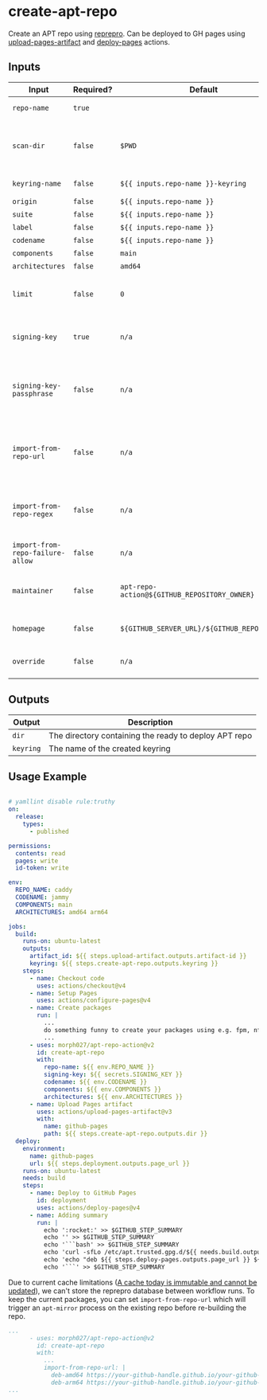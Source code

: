 # create-apt-repo

Create an APT repo using [reprepro](https://manpages.debian.org/bookworm/reprepro/reprepro.1.en.html).
Can be deployed to GH pages using [upload-pages-artifact](https://github.com/actions/upload-pages-artifact) and [deploy-pages](https://github.com/actions/deploy-pages) actions.

## Inputs

| Input | Required? | Default | Description |
| ----- | --------- | ------- | ----------- |
| `repo-name` | `true` | | Repository name |
| `scan-dir` | `false` | `$PWD` | Scan this directory for packages to include in the repo. |
| `keyring-name` | `false` | `${{ inputs.repo-name }}-keyring` | Keyring package name |
| `origin` | `false` | `${{ inputs.repo-name }}` | [Origin](https://wiki.debian.org/DebianRepository/Format#Origin) |
| `suite` | `false` | `${{ inputs.repo-name }}` | [Suite](https://wiki.debian.org/DebianRepository/Format#Suite) |
| `label` | `false` | `${{ inputs.repo-name }}` | [Label](https://wiki.debian.org/DebianRepository/Format#Label) |
| `codename` | `false` | `${{ inputs.repo-name }}` | [Codename](https://wiki.debian.org/DebianRepository/Format#Codename) |
| `components` | `false` | `main` | [Components](https://wiki.debian.org/DebianRepository/Format#Components) |
| `architectures` | `false` | `amd64` | [Architectures](https://wiki.debian.org/DebianRepository/Format#Architectures) |
| `limit` | `false` | `0` | How many package versions to keep (0 = unlimited). |
| `signing-key` | `true` | `n/a` | Private gpg key for signing. Please use secrets! |
| `signing-key-passphrase` | `false` | `n/a` | **Recommended** Passphrase for private gpg signing key. Please use secrets! |
| `import-from-repo-url` | `false` | `n/a` | Import existing packages from this repo url. Workaround for immutable GH actions cache. |
| `import-from-repo-regex` | `false` | `n/a` | Regex to apply to imported packages, e.g. filter for `^.*arm64.*\.deb`. |
| `import-from-repo-failure-allow` | `false` | `n/a` | Do not fail on import errors (e.g. first run). |
| `maintainer` | `false` | `apt-repo-action@${GITHUB_REPOSITORY_OWNER}` | Package maintainer for keyring package. |
| `homepage` | `false` | `${GITHUB_SERVER_URL}/${GITHUB_REPOSITORY}` | Homepage for keyring package. |
| `override` | `false` | `n/a` | Optional override file (see [man page](https://manpages.debian.org/unstable/reprepro/reprepro.1.en.html#OVERRIDE_FILES)) |

## Outputs

| Output | Description |
| ------ | ----------- |
| `dir` | The directory containing the ready to deploy APT repo |
| `keyring` | The name of the created keyring |

## Usage Example

```yaml

# yamllint disable rule:truthy
on:
  release:
    types:
      - published

permissions:
  contents: read
  pages: write
  id-token: write

env:
  REPO_NAME: caddy
  CODENAME: jammy
  COMPONENTS: main
  ARCHITECTURES: amd64 arm64

jobs:
  build:
    runs-on: ubuntu-latest
    outputs:
      artifact_id: ${{ steps.upload-artifact.outputs.artifact-id }}
      keyring: ${{ steps.create-apt-repo.outputs.keyring }}
    steps:
      - name: Checkout code
        uses: actions/checkout@v4
      - name: Setup Pages
        uses: actions/configure-pages@v4
      - name: Create packages
        run: |
          ...
          do something funny to create your packages using e.g. fpm, nfpm, ....
          ...
      - uses: morph027/apt-repo-action@v2
        id: create-apt-repo
        with:
          repo-name: ${{ env.REPO_NAME }}
          signing-key: ${{ secrets.SIGNING_KEY }}
          codename: ${{ env.CODENAME }}
          components: ${{ env.COMPONENTS }}
          architectures: ${{ env.ARCHITECTURES }}
      - name: Upload Pages artifact
        uses: actions/upload-pages-artifact@v3
        with:
          name: github-pages
          path: ${{ steps.create-apt-repo.outputs.dir }}
  deploy:
    environment:
      name: github-pages
      url: ${{ steps.deployment.outputs.page_url }}
    runs-on: ubuntu-latest
    needs: build
    steps:
      - name: Deploy to GitHub Pages
        id: deployment
        uses: actions/deploy-pages@v4
      - name: Adding summary
        run: |
          echo ':rocket:' >> $GITHUB_STEP_SUMMARY
          echo '' >> $GITHUB_STEP_SUMMARY
          echo '```bash' >> $GITHUB_STEP_SUMMARY
          echo 'curl -sfLo /etc/apt.trusted.gpg.d/${{ needs.build.outputs.keyring }}.asc ${{ steps.deploy-pages.outputs.page_url }}gpg.key' >> $GITHUB_STEP_SUMMARY
          echo 'echo "deb ${{ steps.deploy-pages.outputs.page_url }} ${{ env.CODENAME }} ${{ env.COMPONENTS }}" >/etc/apt/sources.list.d/${{ env.REPO_NAME }}.list' >> $GITHUB_STEP_SUMMARY
          echo '```' >> $GITHUB_STEP_SUMMARY
```

Due to current cache limitations ([A cache today is immutable and cannot be updated](https://github.com/actions/cache/blob/main/tips-and-workarounds.md#update-a-cache)), we can't store the
reprepro database between workflow runs. To keep the current packages, you can set `import-from-repo-url` which will trigger an `apt-mirror` process on the existing repo before re-building the repo.

```yaml
...
      - uses: morph027/apt-repo-action@v2
        id: create-apt-repo
        with:
          ...
          import-from-repo-url: |
            deb-amd64 https://your-github-handle.github.io/your-github-repo-name/ jammy main
            deb-arm64 https://your-github-handle.github.io/your-github-repo-name/ jammy main
...
```
